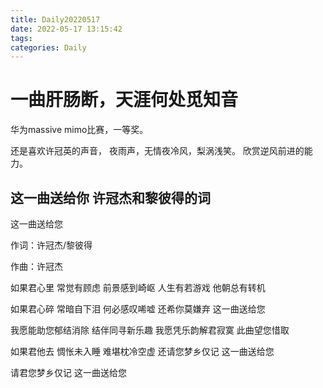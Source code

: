 ```yaml
---
title: Daily20220517
date: 2022-05-17 13:15:42
tags:
categories: Daily
---
```

# 一曲肝肠断，天涯何处觅知音
华为massive mimo比赛，一等奖。

还是喜欢许冠英的声音，
夜雨声，无情夜冷风，梨涡浅笑。
欣赏逆风前进的能力。

## 这一曲送给你 许冠杰和黎彼得的词

这一曲送给您

作词：许冠杰/黎彼得

作曲：许冠杰

如果君心里
常觉有顾虑
前景感到崎岖
人生有若游戏
他朝总有转机

如果君心碎
常暗自下泪
何必感叹唏嘘
还希你莫嫌弃
这一曲送给您

我愿能助您郁结消除
结伴同寻新乐趣
我愿凭乐韵解君寂寞
此曲望您惜取

如果君他去
惆怅未入睡
难堪枕冷空虚
还请您梦乡仅记
这一曲送给您

请君您梦乡仅记
这一曲送给您